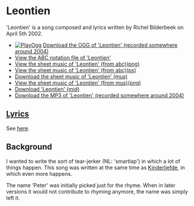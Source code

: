 # Leontien

'Leontien' is a song composed and lyrics written by Richel Bilderbeek on April 5th 2002.

- [![PlayOgg](http://static.fsf.org/playogg/Play_ogg_80x15.png "I support PlayOgg!")](http://playogg.org)
  [Download the OGG of 'Leontien' (recorded somewhere around 2004)](http://www.richelbilderbeek.nl/CD03_12Leontien.ogg)
- [View the ABC notation file of 'Leontien'](06_leontien.abc)
- [View the sheet music of 'Leontien' (from abc)(png)](06_leontien.png)
- [View the sheet music of 'Leontien' (from abc)(ps)](06_leontien.ps)
- [Download the sheet music of 'Leontien' (mus)](06_leontien.mus)
- [View the sheet music of 'Leontien' (from mus)(png)](06_leontien_mus.png)
- [Download 'Leontien' (mid)](http://www.richelbilderbeek.nl/SongLeontien.mid)
- [Download the MP3 of 'Leontien' (recorded somewhere around 2004)](http://www.richelbilderbeek.nl/CD03_12Leontien.mp3)

## [Lyrics](06_leontien.txt)

See [here](06_leontien.txt).

## Background

I wanted to write the sort of tear-jerker (NL: 'smartlap') in which
a lot of things happen. This song was written at the same time as
[Kinderliefde](07_kinderliefde.md), in which even more happens.

The name 'Peter' was initially picked just for the rhyme.
When in later versions it would not contribute to
rhyming anymore, the name was simply left it.
